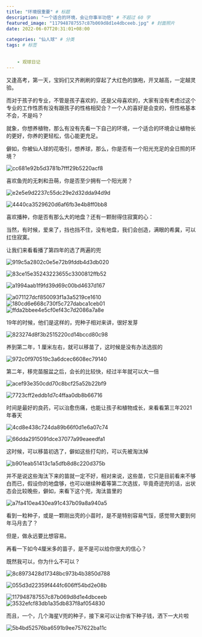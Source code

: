 ```yaml
---
title: "环境很重要" # 标题
description: "一个适合的环境，会让你事半功倍" # 不超过 60 字
featured_image: "117948787557c87b069d8d1e4dbceeb.jpg" # 封面照片
date: 2022-06-07T20:31:01+08:00

categories: "仙人球" # 分类
tags: # 标签
  
    
    - 观球日记
---
```






又逢高考，第一天，宝妈们又齐刷刷的穿起了大红色的旗袍，开叉越高，一定越灵验。

而对于孩子的专业，不管是孩子喜欢的，还是父母喜欢的，大家有没有考虑过这个专业的工作性质有没有跟孩子的性格相契合？一个人的喜好是会变的，但性格基本不会，不是吗？

就象，你想养植物，那么有没有先看一下自己的环境，一个适合的环境会让植物长的更好，你养的更轻松，信心能更充足。

僻如，你被仙人球的花吸引，想养球，那么，你是否有一个阳光充足的全日照的环境？

![cc681e92b5d3781b7fff29b5220acf8](cc681e92b5d3781b7fff29b5220acf8.jpg)

喜欢鱼兜的无刺和丑萌，你是否至少拥有一个阳光房？

![e2e5e9d2237c55dc29e2d32dda94d9d](e2e5e9d2237c55dc29e2d32dda94d9d.jpg)

![4440ca3529620d6af6fb3e4b8ff0bb8](4440ca3529620d6af6fb3e4b8ff0bb8.jpg)

喜欢播种，你是否有那么大的地盘？还有一颗耐得住寂寞的心：

当然，有时候，爱来了，挡也挡不住，没有地盘，我们会创造，满眼的希冀，可以扛住寂寞。

让我们来看看播了第四年的选了两遍的兜

![919c5a2802c0e5e72b9fddb4d3db020](919c5a2802c0e5e72b9fddb4d3db020.jpg)

![83ce15e35243223655c3300812ffb52](83ce15e35243223655c3300812ffb52.jpg)

![a1994aab1f9fd39d69c00bd4637d167](a1994aab1f9fd39d69c00bd4637d167.jpg)

![a071127dcf850093f1a3a5219ce1610](a071127dcf850093f1a3a5219ce1610.jpg)![180cd6e668c730f5c727dabca1ceb01](180cd6e668c730f5c727dabca1ceb01.jpg)![ffda2bbee4e5cf0ef43c7d2086a7a8e](ffda2bbee4e5cf0ef43c7d2086a7a8e.jpg)

19年的时候，他们是这样的，兜种子相对来讲，很好发芽

![823274d8f3b2515220cd14bccd80c98](823274d8f3b2515220cd14bccd80c98.jpg)

养到第二年，1 厘米左右，就可以移苗了，这时候是没有办法选拔的

![972c0f970519c3a6dcec6608ec79140](972c0f970519c3a6dcec6608ec79140.jpg)

第二年，移完苗服盆之后，会长的比较快，经过半年就可以大一倍

![acef93e350cdd70c8bcf25a52b22bf9](acef93e350cdd70c8bcf25a52b22bf9.jpg)

![7723cff2eddb1d7c4ffaa0db8b66716](7723cff2eddb1d7c4ffaa0db8b66716.jpg)

时间是最好的良药，可以治愈伤痛，也能让孩子和植物成长，来看看第三年2021年春天

![4cd8e438c724da89b66f0d1e6a07c74](4cd8e438c724da89b66f0d1e6a07c74.jpg)

![66dda2915091dce37077a99eaeedfa1](66dda2915091dce37077a99eaeedfa1.jpg)

这时候，可以移苗初选了，僻如这些打勾的，可以先被淘汰掉

![b901eab51413c1a5dfb8d8c220d375b](b901eab51413c1a5dfb8d8c220d375b.jpg)

并不是说这些淘汰下来的苗就一定不好，相对来说，这些苗，它只是目前看来不够白而已，假设你的地盘够，也可以继续种着等第二次选拔，毕竟奇迹兜的话，出状态会比较晚些，僻如，来看下这个兜，淘汰苗里的

![a7fa410ea430ea91c437b09a8a940a5](a7fa410ea430ea91c437b09a8a940a5.jpg)

看到一粒种子，或是一颗刚出壳的小苗时，是不是特别容易气馁，感觉带大要到何年马月去了？

但是，做永远要比想容易。

再看一下如今4厘米多的苗子，是不是可以给你很大的信心？

既然我可以，你为什么不可以？

![8c8973428d17348bc973b4b3850d788](8c8973428d17348bc973b4b3850d788.jpg)

![055d3d22359f444fc606ff54bd2e08b](055d3d22359f444fc606ff54bd2e08b.jpg)

![117948787557c87b069d8d1e4dbceeb](117948787557c87b069d8d1e4dbceeb.jpg)![3532efcf83db1a35db837f8af054830](3532efcf83db1a35db837f8af054830.jpg)

而且，一个，几个海星V兜的种子，接下来可以让你省下种子钱，洒下一大片啦

![5b4bd52576ba6591b9ee757622ba11c](5b4bd52576ba6591b9ee757622ba11c.jpg)
